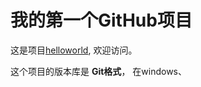 # 我的第一个GitHub项目
这是项目[helloworld](https://github.com/agente47/helloworld),
欢迎访问。

这个项目的版本库是 **Git格式**， 在windows、